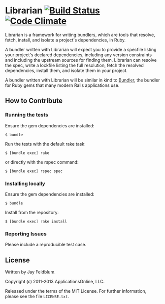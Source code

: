 Librarian [![Build Status](https://secure.travis-ci.org/applicationsonline/librarian.png)](http://travis-ci.org/applicationsonline/librarian) [![Code Climate](https://codeclimate.com/badge.png)](https://codeclimate.com/github/applicationsonline/librarian)
=========

Librarian is a framework for writing bundlers, which are tools that resolve,
fetch, install, and isolate a project's dependencies, in Ruby.

A bundler written with Librarian will expect you to provide a specfile listing
your project's declared dependencies, including any version constraints and
including the upstream sources for finding them. Librarian can resolve the spec,
write a lockfile listing the full resolution, fetch the resolved dependencies,
install them, and isolate them in your project.

A bundler written with Librarian will be similar in kind to [Bundler](http://gembundler.com),
the bundler for Ruby gems that many modern Rails applications use.

How to Contribute
-----------------

### Running the tests

Ensure the gem dependencies are installed:

    $ bundle

Run the tests with the default rake task:

    $ [bundle exec] rake
    
or directly with the rspec command:

    $ [bundle exec] rspec spec

### Installing locally

Ensure the gem dependencies are installed:

    $ bundle

Install from the repository:

    $ [bundle exec] rake install

### Reporting Issues

Please include a reproducible test case.

License
-------

Written by Jay Feldblum.

Copyright (c) 2011-2013 ApplicationsOnline, LLC.

Released under the terms of the MIT License. For further information, please see
the file `LICENSE.txt`.
